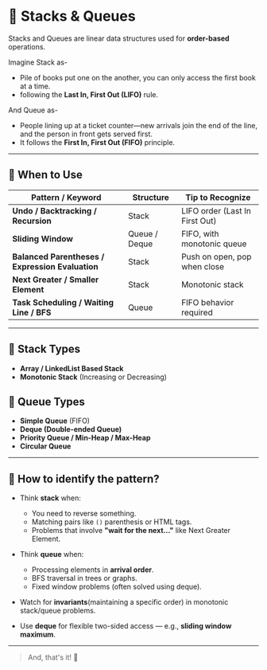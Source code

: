 # 🧱 Stacks & Queues

Stacks and Queues are linear data structures used for **order-based** operations.

Imagine Stack as-
- Pile of books put one on the another, you can only access the first book at a time.
- following the **Last In, First Out (LIFO)** rule.


And Queue as-
- People lining up at a ticket counter—new arrivals join the end of the line, and the person in front gets served first.
- It follows the **First In, First Out (FIFO)** principle.


---

## 📌 When to Use

| Pattern / Keyword | Structure | Tip to Recognize |
|------------------|-----------|------------------|
| **Undo / Backtracking / Recursion** | Stack | LIFO order (Last In First Out) |
| **Sliding Window** | Queue / Deque | FIFO, with monotonic queue |
| **Balanced Parentheses / Expression Evaluation** | Stack | Push on open, pop when close |
| **Next Greater / Smaller Element** | Stack | Monotonic stack |
| **Task Scheduling / Waiting Line / BFS** | Queue | FIFO behavior required |

---

## 🔄 Stack Types

- **Array / LinkedList Based Stack**
- **Monotonic Stack** (Increasing or Decreasing)

## 🔁 Queue Types

- **Simple Queue** (FIFO)
- **Deque (Double-ended Queue)**
- **Priority Queue / Min-Heap / Max-Heap**
- **Circular Queue**

---

## 🧠 How to identify the pattern?

- Think **stack** when:
  - You need to reverse something.
  - Matching pairs like `()` parenthesis or HTML tags.
  - Problems that involve **"wait for the next..."** like Next Greater Element.

- Think **queue** when:
  - Processing elements in **arrival order**.
  - BFS traversal in trees or graphs.
  - Fixed window problems (often solved using deque).

- Watch for **invariants**(maintaining a specific order) in monotonic stack/queue problems.

- Use **deque** for flexible two-sided access — e.g., **sliding window maximum**.
  
---

> And, that's it! 💪
